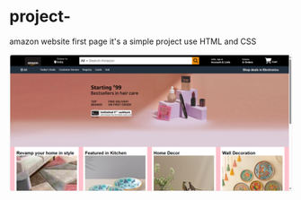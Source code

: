 # project-
amazon website first page 
it's a simple project use HTML and CSS  

![image Alt](https://github.com/Mitalirawal79/project-/blob/main/amazon1.jpg)
